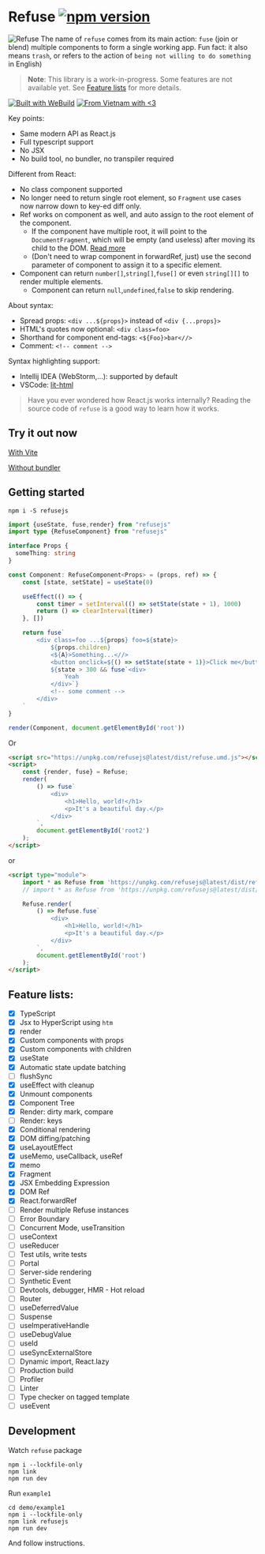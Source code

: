 # Refuse [![npm version](https://badge.fury.io/js/refusejs.svg)](https://badge.fury.io/js/refusejs)

![Refuse](https://user-images.githubusercontent.com/12293622/219362480-f01fec20-f405-44e4-af0f-10cfc5712c30.png)
The name of `refuse` comes from its main action: `fuse` (join or blend) multiple components to form a single working app. Fun fact: it also means `trash`, or refers to the action of `being not willing to do something` in English)
> **Note**: This library is a work-in-progress. Some features are not available yet. See [Feature lists](#feature-lists) for more details.

[![Built with WeBuild](https://raw.githubusercontent.com/webuild-community/badge/master/svg/WeBuild.svg)](https://webuild.community) [![From Vietnam with <3](https://raw.githubusercontent.com/webuild-community/badge/master/svg/love.svg)](https://webuild.community)

Key points:
- Same modern API as React.js
- Full typescript support
- No JSX
- No build tool, no bundler, no transpiler required

Different from React:
- No class component supported
- No longer need to return single root element, so `Fragment` use cases now narrow down to key-ed diff only.
- Ref works on component as well, and auto assign to the root element of the component.
  - If the component have multiple root, it will point to the `DocumentFragment`, which will be empty (and useless) after moving its child to the DOM. [Read more](https://developer.mozilla.org/en-US/docs/Web/API/DocumentFragment#usage_notes)
  - (Don't need to wrap component in forwardRef, just) use the second parameter of component to assign it to a specific element.
- Component can return `number[]`,`string[]`,`fuse[]` or even `string[][]` to render multiple elements.
  - Component can return `null`,`undefined`,`false` to skip rendering.

About syntax:
- Spread props: `<div ...${props}>` instead of `<div {...props}>`
- HTML's quotes now optional: `<div class=foo>`
- Shorthand for component end-tags: `<${Foo}>bar<//>`
- Comment: `<!-- comment -->`

Syntax highlighting support:
- Intellij IDEA (WebStorm,...): supported by default
- VSCode: [lit-html](https://marketplace.visualstudio.com/items?itemName=bierner.lit-html)

> Have you ever wondered how React.js works internally? Reading the source code of `refuse` is a good way to learn how it works.

## Try it out now

[With Vite](https://codesandbox.io/p/sandbox/refuse-vite-beb3gc)

[Without bundler](https://codepen.io/huynhducduy/pen/wvEBNPo)

## Getting started
```
npm i -S refusejs
```

```ts
import {useState, fuse,render} from "refusejs"
import type {RefuseComponent} from "refusejs"

interface Props {
  someThing: string
}

const Component: RefuseComponent<Props> = (props, ref) => {
	const [state, setState] = useState(0)

	useEffect(() => {
		const timer = setInterval(() => setState(state + 1), 1000)
		return () => clearInterval(timer)
	}, [])

	return fuse`
		<div class=foo ...${props} foo=${state}>
			${props.children}
			<${A}>Something...<//>
			<button onclick=${() => setState(state + 1)}>Click me</button>
			${state > 300 && fuse`<div>
				Yeah
			</div>`}
			<!-- some comment -->
		</div>
	`
}

render(Component, document.getElementById('root'))
```

Or

```html
<script src="https://unpkg.com/refusejs@latest/dist/refuse.umd.js"></script>
<script>
	const {render, fuse} = Refuse;
	render(
		() => fuse`
			<div>
				<h1>Hello, world!</h1>
				<p>It's a beautiful day.</p>
			</div>
		`,
		document.getElementById('root2')
	);
</script>
```

or

```html
<script type="module">
	import * as Refuse from 'https://unpkg.com/refusejs@latest/dist/refuse.modern.js'; // Support only modern browsers
	// import * as Refuse from 'https://unpkg.com/refusejs@latest/dist/refuse.module.js'; // Support all browsers

	Refuse.render(
		() => Refuse.fuse`
			<div>
				<h1>Hello, world!</h1>
				<p>It's a beautiful day.</p>
			</div>
		`,
		document.getElementById('root')
	);
</script>
```

## Feature lists:
- [x] TypeScript
- [x] Jsx to HyperScript using `htm`
- [x] render
- [x] Custom components with props
- [x] Custom components with children
- [x] useState
- [X] Automatic state update batching
- [ ] flushSync
- [x] useEffect with cleanup
- [x] Unmount components
- [x] Component Tree
- [x] Render: dirty mark, compare
- [ ] Render: keys
- [x] Conditional rendering
- [x] DOM diffing/patching
- [x] useLayoutEffect
- [x] useMemo, useCallback, useRef
- [x] memo
- [x] Fragment
- [x] JSX Embedding Expression
- [x] DOM Ref
- [x] React.forwardRef
- [ ] Render multiple Refuse instances
- [ ] Error Boundary
- [ ] Concurrent Mode, useTransition
- [ ] useContext
- [ ] useReducer
- [ ] Test utils, write tests
- [ ] Portal
- [ ] Server-side rendering
- [ ] Synthetic Event
- [ ] Devtools, debugger, HMR - Hot reload
- [ ] Router
- [ ] useDeferredValue
- [ ] Suspense
- [ ] useImperativeHandle
- [ ] useDebugValue
- [ ] useId
- [ ] useSyncExternalStore
- [ ] Dynamic import, React.lazy
- [ ] Production build
- [ ] Profiler
- [ ] Linter
- [ ] Type checker on tagged template
- [ ] useEvent

## Development
Watch `refuse` package
```
npm i --lockfile-only
npm link
npm run dev
```

Run `example1`
```
cd demo/example1
npm i --lockfile-only
npm link refusejs
npm run dev
```

And follow instructions.
